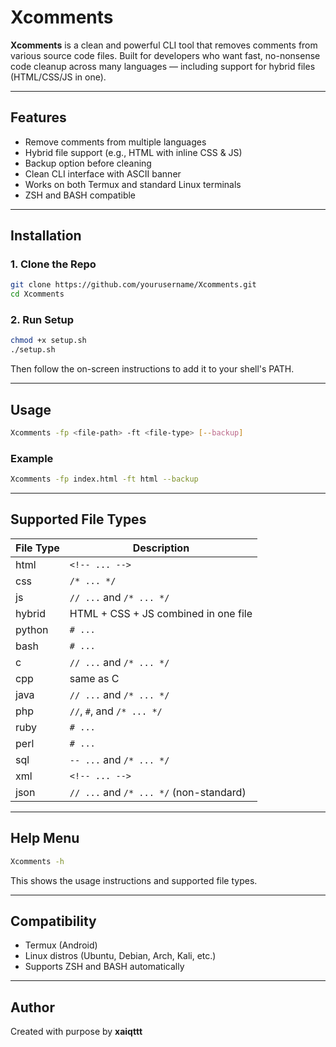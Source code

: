# Xcomments

**Xcomments** is a clean and powerful CLI tool that removes comments from various source code files. Built for developers who want fast, no-nonsense code cleanup across many languages — including support for hybrid files (HTML/CSS/JS in one).

---

## Features

- Remove comments from multiple languages
- Hybrid file support (e.g., HTML with inline CSS & JS)
- Backup option before cleaning
- Clean CLI interface with ASCII banner
- Works on both Termux and standard Linux terminals
- ZSH and BASH compatible

---

## Installation

### 1. Clone the Repo

```bash
git clone https://github.com/yourusername/Xcomments.git
cd Xcomments
```

### 2. Run Setup

```bash
chmod +x setup.sh
./setup.sh
```

Then follow the on-screen instructions to add it to your shell's PATH.

---

## Usage

```bash
Xcomments -fp <file-path> -ft <file-type> [--backup]
```

### Example

```bash
Xcomments -fp index.html -ft html --backup
```

---

## Supported File Types

| File Type | Description                                |
|-----------|--------------------------------------------|
| html      | `<!-- ... -->`                             |
| css       | `/* ... */`                                |
| js        | `// ...` and `/* ... */`                   |
| hybrid    | HTML + CSS + JS combined in one file       |
| python    | `# ...`                                     |
| bash      | `# ...`                                     |
| c         | `// ...` and `/* ... */`                   |
| cpp       | same as C                                   |
| java      | `// ...` and `/* ... */`                   |
| php       | `//`, `#`, and `/* ... */`                 |
| ruby      | `# ...`                                     |
| perl      | `# ...`                                     |
| sql       | `-- ...` and `/* ... */`                   |
| xml       | `<!-- ... -->`                             |
| json      | `// ...` and `/* ... */` (non-standard)    |

---

## Help Menu

```bash
Xcomments -h
```

This shows the usage instructions and supported file types.

---

## Compatibility

- Termux (Android)
- Linux distros (Ubuntu, Debian, Arch, Kali, etc.)
- Supports ZSH and BASH automatically

---

## Author

Created with purpose by **xaiqttt**
